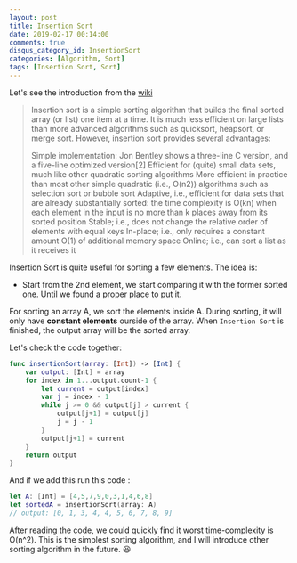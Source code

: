 ```yaml
---
layout: post
title: Insertion Sort
date: 2019-02-17 00:14:00
comments: true
disqus_category_id: InsertionSort
categories: [Algorithm, Sort]
tags: [Insertion Sort, Sort]
---
```


Let's see the introduction from the [wiki](https://en.wikipedia.org/wiki/Insertion_sort)

> Insertion sort is a simple sorting algorithm that builds the final sorted array (or list) one item at a time. It is much less efficient on large lists than more advanced algorithms such as quicksort, heapsort, or merge sort. However, insertion sort provides several advantages:
>
> Simple implementation: Jon Bentley shows a three-line C version, and a five-line optimized version[2]
> Efficient for (quite) small data sets, much like other quadratic sorting algorithms
> More efficient in practice than most other simple quadratic (i.e., O(n2)) algorithms
such as selection sort or bubble sort
> Adaptive, i.e., efficient for data sets that are already substantially sorted: the
time complexity is O(kn) when each element in the input is no more than k places away
from its sorted position
> Stable; i.e., does not change the relative order of elements with equal keys
> In-place; i.e., only requires a constant amount O(1) of additional memory space
> Online; i.e., can sort a list as it receives it

Insertion Sort is quite useful for sorting a few elements. The idea is:
- Start from the 2nd element, we start comparing it with the former sorted one. Until we found a proper place to put it.

For sorting an array A, we sort the elements inside A. During sorting, it will only have **constant elements** ourside of the array. When `Insertion Sort` is finished, the output array will be the sorted array.

Let's check the code together:
```swift
func insertionSort(array: [Int]) -> [Int] {
    var output: [Int] = array
    for index in 1...output.count-1 {
        let current = output[index]
        var j = index - 1
        while j >= 0 && output[j] > current {
            output[j+1] = output[j]
            j = j - 1
        }
        output[j+1] = current
    }
    return output
}
```

And if we add this run this code :
```swift
let A: [Int] = [4,5,7,9,0,3,1,4,6,8]
let sortedA = insertionSort(array: A)
// output: [0, 1, 3, 4, 4, 5, 6, 7, 8, 9]
```

After reading the code, we could quickly find it worst time-complexity is O(n^2).
This is the simplest sorting algorithm, and I will introduce other sorting algorithm in the future. :satisfied:
